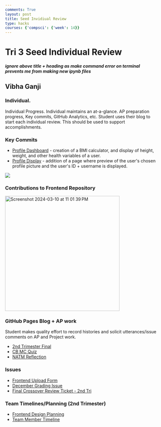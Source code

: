 ```yaml
---
comments: True
layout: post
title: Seed Invidiual Review
type: hacks
courses: {'compsci': {'week': 14}}
---
```


# Tri 3 Seed Individual Review 
##### ignore above title + heading as make command error on terminal prevents me from making new ipynb files

## **Vibha Ganji**

### Individual.
Individual Progress.  Individual maintains an at-a-glance.  AP preparation progress, Key commits, GitHub Analytics, etc.  Student uses their blog to start each individual review.  This should be used to support accomplishments.

### Key Commits

- [Profile Dashboard](https://github.com/jplip/frontTri2/commit/fead80fcabadb04c68e7d6fff30205a4e41f9ce4) - creation of a BMI calculator, and display of height, weight, and other health variables of a user. 
- [Profile Display](https://github.com/jplip/frontTri2/commit/bd9ac7b1004c15fb35c2344100080ec05f90b465) - addition of a page where preview of the user's chosen profile picture and the user's ID + username is displayed.

<img src = "https://imgpile.com/images/K5NUiC.png">

### Contributions to Frontend Repository
<img width="375" alt="Screenshot 2024-03-10 at 11 01 39 PM" src="https://github.com/vibha-yganji/student-vibha/assets/122766589/c65fe180-40a3-4e2b-b3e7-9e205d518522">


### GitHub Pages Blog + AP work
 Student makes quality effort to record histories and solicit utterances/issue comments on AP and Project work.
 
 - [2nd Trimester Final](https://github.com/vibha-yganji/student-vibha/issues/3)
 - [CB MC Quiz](https://vibha-yganji.github.io/student-vibha/2023/12/17/cb_reflection_IPYNB_2_.html)
 - [NATM Reflection](https://vibha-yganji.github.io/student-vibha/2024/02/15/natm-reflection_IPYNB_2_.html)

### Issues

- [Frontend Upload Form](https://github.com/jplip/frontTri2/issues/15#issue-2077446413)
- [December Grading Issue](https://github.com/jplip/frontTri2/issues/10#issuecomment-1850856753)
- [Final Crossover Review Ticket - 2nd Tri](https://github.com/jplip/frontTri2/issues/6#issue-2036297890)

### Team Timelines/Planning (2nd Trimester)

- [Frontend Design Planning](https://jplip.github.io/frontTri2/CA_CheckpointA.html)
- [Team Member Timeline](https://github.com/users/iKAN2025/projects/2/views/1)
